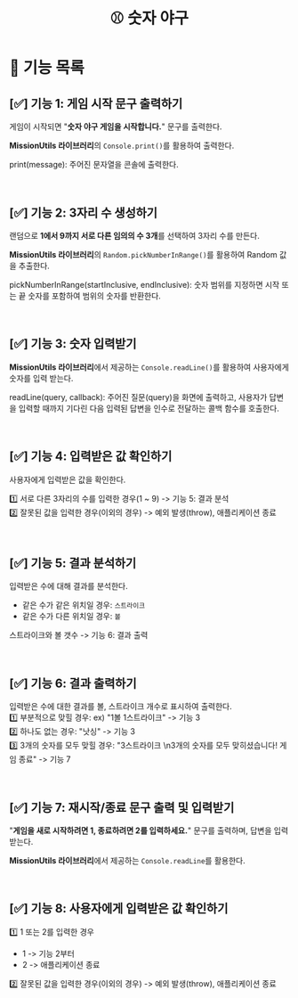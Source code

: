 <h1 align="middle">⚾ 숫자 야구</h1>

# 📝 기능 목록

## [✅] 기능 1: 게임 시작 문구 출력하기  
게임이 시작되면 "__숫자 야구 게임을 시작합니다.__" 문구를 출력한다.

**MissionUtils 라이브러리**의 `Console.print()`를 활용하여 출력한다.

print(message): 주어진 문자열을 콘솔에 출력한다.

</br>

## [✅] 기능 2: 3자리 수 생성하기
랜덤으로 **1에서 9까지 서로 다른 임의의 수 3개**를 선택하여 3자리 수를 만든다.

**MissionUtils 라이브러리**의 `Random.pickNumberInRange()`를 활용하여 Random 값을 추출한다.  

pickNumberInRange(startInclusive, endInclusive): 숫자 범위를 지정하면 시작 또는 끝 숫자를 포함하여 범위의 숫자를 반환한다.

</br>

## [✅] 기능 3: 숫자 입력받기
**MissionUtils 라이브러리**에서 제공하는 `Console.readLine()`를 활용하여 사용자에게 숫자를 입력 받는다.  

readLine(query, callback): 주어진 질문(query)을 화면에 출력하고, 사용자가 답변을 입력할 때까지 기다린 다음 입력된 답변을 인수로 전달하는 콜백 함수를 호출한다.

</br>

## [✅] 기능 4: 입력받은 값 확인하기
사용자에게 입력받은 값을 확인한다.  

1️⃣ 서로 다른 3자리의 수를 입력한 경우(1 ~ 9) -> 기능 5: 결과 분석  
2️⃣ 잘못된 값을 입력한 경우(이외의 경우) -> 예외 발생(throw), 애플리케이션 종료  

</br>

## [✅] 기능 5: 결과 분석하기
입력받은 수에 대해 결과를 분석한다.  
- 같은 수가 같은 위치일 경우: `스트라이크`
- 같은 수가 다른 위치일 경우: `볼`

스트라이크와 볼 갯수 -> 기능 6: 결과 출력

</br>

## [✅] 기능 6: 결과 출력하기
입력받은 수에 대한 결과를 볼, 스트라이크 개수로 표시하여 출력한다.  
1️⃣ 부분적으로 맞힐 경우: ex) "1볼 1스트라이크" -> 기능 3  
2️⃣ 하나도 없는 경우: "낫싱" -> 기능 3  
3️⃣ 3개의 숫자를 모두 맞힐 경우: "3스트라이크 \n3개의 숫자를 모두 맞히셨습니다! 게임 종료" -> 기능 7

</br>

## [✅] 기능 7: 재시작/종료 문구 출력 및 입력받기
"**게임을 새로 시작하려면 1, 종료하려면 2를 입력하세요.**" 문구를 출력하며, 답변을 입력받는다.

**MissionUtils 라이브러리**에서 제공하는 `Console.readLine`를 활용한다.

</br>

## [✅] 기능 8: 사용자에게 입력받은 값 확인하기
1️⃣ 1 또는 2를 입력한 경우  
  - 1 -> 기능 2부터  
  - 2 -> 애플리케이션 종료  
  
2️⃣ 잘못된 값을 입력한 경우(이외의 경우) -> 예외 발생(throw), 애플리케이션 종료  

</br>